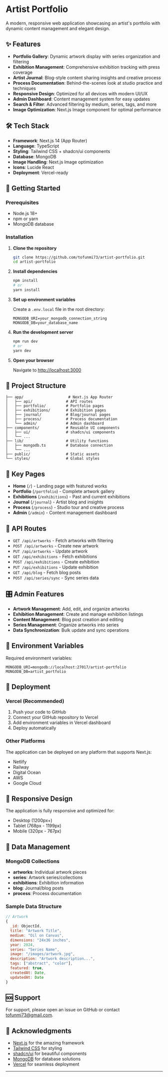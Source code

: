 # Artist Portfolio

A modern, responsive web application showcasing an artist's portfolio with dynamic content management and elegant design.

## ✨ Features

- **Portfolio Gallery**: Dynamic artwork display with series organization and filtering
- **Exhibition Management**: Comprehensive exhibition tracking with press coverage
- **Artist Journal**: Blog-style content sharing insights and creative process
- **Process Documentation**: Behind-the-scenes look at studio practice and techniques
- **Responsive Design**: Optimized for all devices with modern UI/UX
- **Admin Dashboard**: Content management system for easy updates
- **Search & Filter**: Advanced filtering by medium, series, tags, and more
- **Image Optimization**: Next.js Image component for optimal performance

## 🛠️ Tech Stack

- **Framework**: Next.js 14 (App Router)
- **Language**: TypeScript
- **Styling**: Tailwind CSS + shadcn/ui components
- **Database**: MongoDB
- **Image Handling**: Next.js Image optimization
- **Icons**: Lucide React
- **Deployment**: Vercel-ready

## 🚀 Getting Started

### Prerequisites

- Node.js 18+ 
- npm or yarn
- MongoDB database

### Installation

1. **Clone the repository**
   ```bash
   git clone https://github.com/tofunmi73/artist-portfolio.git
   cd artist-portfolio
   ```

2. **Install dependencies**
   ```bash
   npm install
   # or
   yarn install
   ```

3. **Set up environment variables**
   
   Create a `.env.local` file in the root directory:
   ```env
   MONGODB_URI=your_mongodb_connection_string
   MONGODB_DB=your_database_name
   ```

4. **Run the development server**
   ```bash
   npm run dev
   # or
   yarn dev
   ```

5. **Open your browser**
   
   Navigate to [http://localhost:3000](http://localhost:3000)

## 📁 Project Structure

```
├── app/                    # Next.js App Router
│   ├── api/               # API routes
│   ├── portfolio/         # Portfolio pages
│   ├── exhibitions/       # Exhibition pages
│   ├── journal/           # Blog/journal pages
│   ├── process/           # Process documentation
│   └── admin/             # Admin dashboard
├── components/            # Reusable UI components
│   ├── ui/                # shadcn/ui components
│   └── ...
├── lib/                   # Utility functions
│   ├── mongodb.ts         # Database connection
│   └── ...
├── public/                # Static assets
└── styles/                # Global styles
```

## 🎨 Key Pages

- **Home** (`/`) - Landing page with featured works
- **Portfolio** (`/portfolio`) - Complete artwork gallery
- **Exhibitions** (`/exhibitions`) - Past and current exhibitions
- **Journal** (`/journal`) - Artist blog and insights
- **Process** (`/process`) - Studio tour and creative process
- **Admin** (`/admin`) - Content management dashboard

## 🔧 API Routes

- `GET /api/artworks` - Fetch artworks with filtering
- `POST /api/artworks` - Create new artwork
- `PUT /api/artworks` - Update artwork
- `GET /api/exhibitions` - Fetch exhibitions
- `POST /api/exhibitions` - Create exhibition
- `PUT /api/exhibitions` - Update exhibition
- `GET /api/blog` - Fetch blog posts
- `POST /api/series/sync` - Sync series data

## 🎛️ Admin Features

- **Artwork Management**: Add, edit, and organize artworks
- **Exhibition Management**: Create and manage exhibition listings
- **Content Management**: Blog post creation and editing
- **Series Management**: Organize artworks into series
- **Data Synchronization**: Bulk update and sync operations

## 🔐 Environment Variables

Required environment variables:

```env
MONGODB_URI=mongodb://localhost:27017/artist-portfolio
MONGODB_DB=artist_portfolio
```

## 🚀 Deployment

### Vercel (Recommended)

1. Push your code to GitHub
2. Connect your GitHub repository to Vercel
3. Add environment variables in Vercel dashboard
4. Deploy automatically

### Other Platforms

The application can be deployed on any platform that supports Next.js:
- Netlify
- Railway
- Digital Ocean
- AWS
- Google Cloud

## 📱 Responsive Design

The application is fully responsive and optimized for:
- Desktop (1200px+)
- Tablet (768px - 1199px)
- Mobile (320px - 767px)

## 🔄 Data Management

### MongoDB Collections

- **artworks**: Individual artwork pieces
- **series**: Artwork series/collections
- **exhibitions**: Exhibition information
- **blog**: Journal/blog posts
- **process**: Process documentation

### Sample Data Structure

```javascript
// Artwork
{
  _id: ObjectId,
  title: "Artwork Title",
  medium: "Oil on Canvas",
  dimensions: "24x36 inches",
  year: 2024,
  series: "Series Name",
  image: "/images/artwork.jpg",
  description: "Artwork description...",
  tags: ["abstract", "color"],
  featured: true,
  createdAt: Date,
  updatedAt: Date
}
```

## 🆘 Support

For support, please open an issue on GitHub or contact [tofunmi73@gmail.com](mailto:tofunmi73@gmail.com).

## 🙏 Acknowledgments

- [Next.js](https://nextjs.org/) for the amazing framework
- [Tailwind CSS](https://tailwindcss.com/) for styling
- [shadcn/ui](https://ui.shadcn.com/) for beautiful components
- [MongoDB](https://www.mongodb.com/) for database solutions
- [Vercel](https://vercel.com/) for seamless deployment

---

